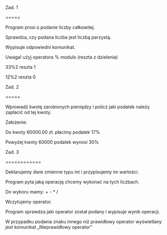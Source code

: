 ﻿Zad. 1

\=====

Program prosi o podanie liczby całkowitej.

Sprawdza, czy podana liczba jest liczbą parzystą.

Wypisuje odpowiedni komunikat.

Uwaga! użyj operatora  % modulo (reszta z dzielenia)

33%2    reszta 1

12%2	   reszta 0	

Zad. 2

\=====

Wprowadź kwotę zarobionych pieniędzy i policz jaki podatek należy zapłacić od tej kwoty.

Założenie:

Do kwoty 60000.00 zł. płacimy podatek 17%

Powyżej kwoty 60000 podatek wynosi 30%


Zad. 3

\============

Deklarujemy dwie zmienne typu int i przypisujemy im wartości.

Program pyta jaką operację chcemy wykonać na tych liczbach.

Do wyboru mamy: + - \* /

Wczytujemy operator.

Program sprawdza jaki operator został podany i wypisuje wynik operacji.

W przypadku podania znaku innego niż prawidłowy operator wyświetlany jest komunikat „Nieprawidłowy operator”


